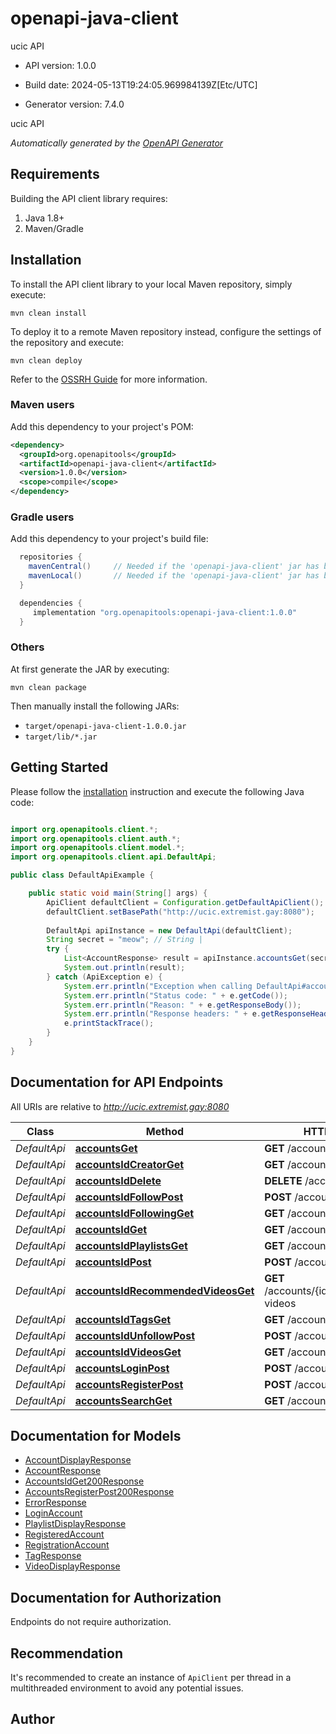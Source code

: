 # openapi-java-client

ucic API

- API version: 1.0.0

- Build date: 2024-05-13T19:24:05.969984139Z[Etc/UTC]

- Generator version: 7.4.0

ucic API


*Automatically generated by the [OpenAPI Generator](https://openapi-generator.tech)*

## Requirements

Building the API client library requires:

1. Java 1.8+
2. Maven/Gradle

## Installation

To install the API client library to your local Maven repository, simply execute:

```shell
mvn clean install
```

To deploy it to a remote Maven repository instead, configure the settings of the repository and execute:

```shell
mvn clean deploy
```

Refer to the [OSSRH Guide](http://central.sonatype.org/pages/ossrh-guide.html) for more information.

### Maven users

Add this dependency to your project's POM:

```xml
<dependency>
  <groupId>org.openapitools</groupId>
  <artifactId>openapi-java-client</artifactId>
  <version>1.0.0</version>
  <scope>compile</scope>
</dependency>
```

### Gradle users

Add this dependency to your project's build file:

```groovy
  repositories {
    mavenCentral()     // Needed if the 'openapi-java-client' jar has been published to maven central.
    mavenLocal()       // Needed if the 'openapi-java-client' jar has been published to the local maven repo.
  }

  dependencies {
     implementation "org.openapitools:openapi-java-client:1.0.0"
  }
```

### Others

At first generate the JAR by executing:

```shell
mvn clean package
```

Then manually install the following JARs:

- `target/openapi-java-client-1.0.0.jar`
- `target/lib/*.jar`

## Getting Started

Please follow the [installation](#installation) instruction and execute the following Java code:

```java

import org.openapitools.client.*;
import org.openapitools.client.auth.*;
import org.openapitools.client.model.*;
import org.openapitools.client.api.DefaultApi;

public class DefaultApiExample {

    public static void main(String[] args) {
        ApiClient defaultClient = Configuration.getDefaultApiClient();
        defaultClient.setBasePath("http://ucic.extremist.gay:8080");
        
        DefaultApi apiInstance = new DefaultApi(defaultClient);
        String secret = "meow"; // String | 
        try {
            List<AccountResponse> result = apiInstance.accountsGet(secret);
            System.out.println(result);
        } catch (ApiException e) {
            System.err.println("Exception when calling DefaultApi#accountsGet");
            System.err.println("Status code: " + e.getCode());
            System.err.println("Reason: " + e.getResponseBody());
            System.err.println("Response headers: " + e.getResponseHeaders());
            e.printStackTrace();
        }
    }
}

```

## Documentation for API Endpoints

All URIs are relative to *http://ucic.extremist.gay:8080*

Class | Method | HTTP request | Description
------------ | ------------- | ------------- | -------------
*DefaultApi* | [**accountsGet**](docs/DefaultApi.md#accountsGet) | **GET** /accounts | 
*DefaultApi* | [**accountsIdCreatorGet**](docs/DefaultApi.md#accountsIdCreatorGet) | **GET** /accounts/{id}/creator | 
*DefaultApi* | [**accountsIdDelete**](docs/DefaultApi.md#accountsIdDelete) | **DELETE** /accounts/{id} | 
*DefaultApi* | [**accountsIdFollowPost**](docs/DefaultApi.md#accountsIdFollowPost) | **POST** /accounts/{id}/follow | 
*DefaultApi* | [**accountsIdFollowingGet**](docs/DefaultApi.md#accountsIdFollowingGet) | **GET** /accounts/{id}/following | 
*DefaultApi* | [**accountsIdGet**](docs/DefaultApi.md#accountsIdGet) | **GET** /accounts/{id} | 
*DefaultApi* | [**accountsIdPlaylistsGet**](docs/DefaultApi.md#accountsIdPlaylistsGet) | **GET** /accounts/{id}/playlists | 
*DefaultApi* | [**accountsIdPost**](docs/DefaultApi.md#accountsIdPost) | **POST** /accounts/{id} | 
*DefaultApi* | [**accountsIdRecommendedVideosGet**](docs/DefaultApi.md#accountsIdRecommendedVideosGet) | **GET** /accounts/{id}/recommended-videos | 
*DefaultApi* | [**accountsIdTagsGet**](docs/DefaultApi.md#accountsIdTagsGet) | **GET** /accounts/{id}/tags | 
*DefaultApi* | [**accountsIdUnfollowPost**](docs/DefaultApi.md#accountsIdUnfollowPost) | **POST** /accounts/{id}/unfollow | 
*DefaultApi* | [**accountsIdVideosGet**](docs/DefaultApi.md#accountsIdVideosGet) | **GET** /accounts/{id}/videos | 
*DefaultApi* | [**accountsLoginPost**](docs/DefaultApi.md#accountsLoginPost) | **POST** /accounts/login | 
*DefaultApi* | [**accountsRegisterPost**](docs/DefaultApi.md#accountsRegisterPost) | **POST** /accounts/register | 
*DefaultApi* | [**accountsSearchGet**](docs/DefaultApi.md#accountsSearchGet) | **GET** /accounts/search | 


## Documentation for Models

 - [AccountDisplayResponse](docs/AccountDisplayResponse.md)
 - [AccountResponse](docs/AccountResponse.md)
 - [AccountsIdGet200Response](docs/AccountsIdGet200Response.md)
 - [AccountsRegisterPost200Response](docs/AccountsRegisterPost200Response.md)
 - [ErrorResponse](docs/ErrorResponse.md)
 - [LoginAccount](docs/LoginAccount.md)
 - [PlaylistDisplayResponse](docs/PlaylistDisplayResponse.md)
 - [RegisteredAccount](docs/RegisteredAccount.md)
 - [RegistrationAccount](docs/RegistrationAccount.md)
 - [TagResponse](docs/TagResponse.md)
 - [VideoDisplayResponse](docs/VideoDisplayResponse.md)


<a id="documentation-for-authorization"></a>
## Documentation for Authorization

Endpoints do not require authorization.


## Recommendation

It's recommended to create an instance of `ApiClient` per thread in a multithreaded environment to avoid any potential issues.

## Author



